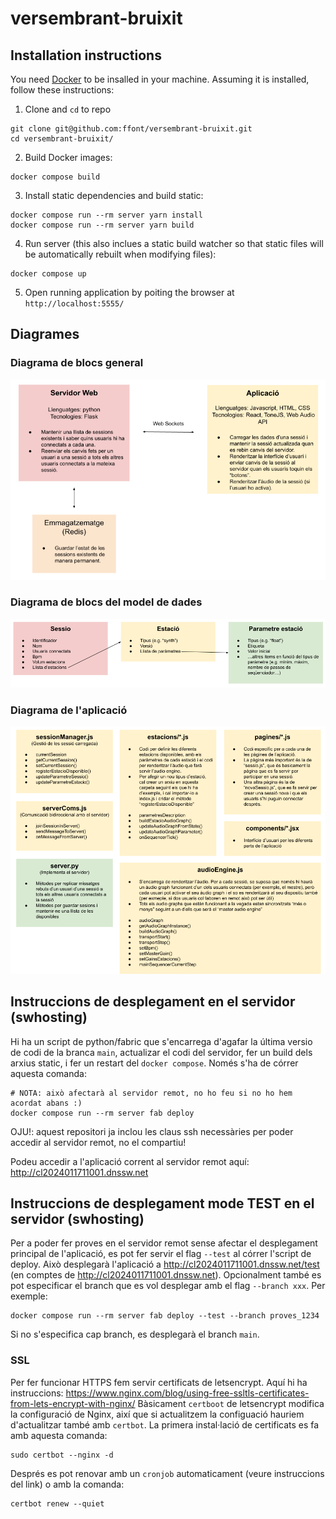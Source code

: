 # versembrant-bruixit

## Installation instructions

You need [Docker](https://www.docker.com/products/docker-desktop/) to be insalled in your machine. Assuming it is installed, follow these instructions:

1) Clone and `cd` to repo
```
git clone git@github.com:ffont/versembrant-bruixit.git
cd versembrant-bruixit/
```

2) Build Docker images:
```
docker compose build
```

3) Install static dependencies and build static:
```
docker compose run --rm server yarn install
docker compose run --rm server yarn build
```

4) Run server (this also inclues a static build watcher so that static files will be automatically rebuilt when modifying files):
```
docker compose up
```

5) Open running application by poiting the browser at `http://localhost:5555/`


## Diagrames

### Diagrama de blocs general

![alt text](_docs/Diagrama_de_blocs_general.png)


### Diagrama de blocs del model de dades

![alt text](_docs/Diagrama_de_blocs_model.png)


### Diagrama de l'aplicació

![alt text](_docs/Diagrama_aplicacio.png)


## Instruccions de desplegament en el servidor (swhosting)

Hi ha un script de python/fabric que s'encarrega d'agafar la última versio de codi de la branca `main`, actualizar el codi del servidor, fer un build dels arxius static, i fer un restart del `docker compose`. Només s'ha de córrer aquesta comanda:

```
# NOTA: això afectarà al servidor remot, no ho feu si no ho hem acordat abans :)
docker compose run --rm server fab deploy
```

OJU!: aquest repositori ja inclou les claus ssh necessàries per poder accedir al servidor remot, no el compartiu!

Podeu accedir a l'aplicació corrent al servidor remot aquí: http://cl2024011711001.dnssw.net


## Instruccions de desplegament mode TEST en el servidor (swhosting)

Per a poder fer proves en el servidor remot sense afectar el desplegament principal de l'aplicació, es pot fer servir el flag `--test` al córrer l'script de deploy. Això desplegarà l'aplicació a http://cl2024011711001.dnssw.net/test (en comptes de http://cl2024011711001.dnssw.net). Opcionalment també es pot especificar el branch que es vol desplegar amb el flag `--branch xxx`. Per exemple:

```
docker compose run --rm server fab deploy --test --branch proves_1234
```

Si no s'especifica cap branch, es desplegarà el branch `main`.


### SSL

Per fer funcionar HTTPS fem servir certificats de letsencrypt. Aquí hi ha instruccions: https://www.nginx.com/blog/using-free-ssltls-certificates-from-lets-encrypt-with-nginx/
Bàsicament `certboot` de letsencrypt modifica la configuració de Nginx, així que si actualitzem la configuació hauriem d'actualitzar també amb `certbot`. La primera instal·lació de certificats es fa amb aquesta comanda:

```
sudo certbot --nginx -d
```

Després es pot renovar amb un `cronjob` automaticament (veure instruccions del link) o amb la comanda:

```
certbot renew --quiet
```